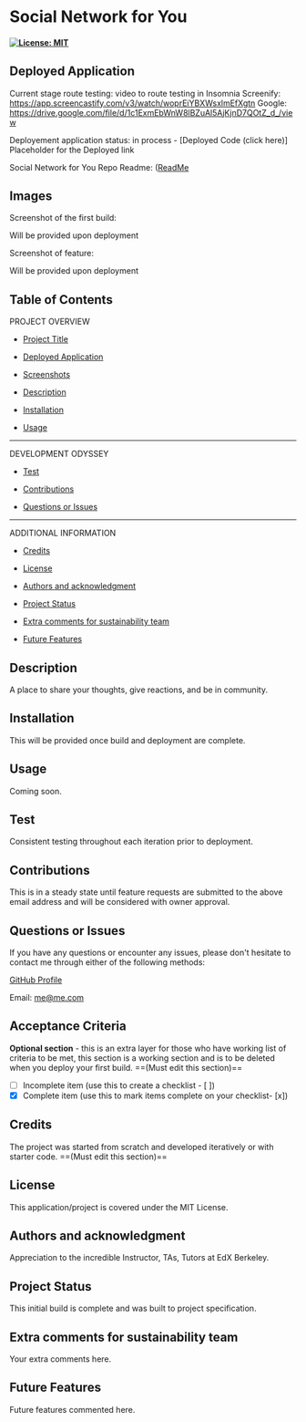 # Social Network for You

#### [![License: MIT](https://img.shields.io/badge/License-MIT-yellow.svg)](https://opensource.org/licenses/MIT) 

## Deployed Application
Current stage route testing: video to route testing in Insomnia 
Screenify: https://app.screencastify.com/v3/watch/woprEiYBXWsxlmEfXgtn
Google: https://drive.google.com/file/d/1c1ExmEbWnW8lBZuAl5AjKjnD7QOtZ_d_/view

Deployement application status: in process - [Deployed Code (click here)] Placeholder for the Deployed link

Social Network for You Repo Readme: ([ReadMe](https://github.com/kimberlyrobinson11122/social-network-for-you/blob/main/README.md)

## Images

Screenshot of the first build:

Will be provided upon deployment

Screenshot of feature:

Will be provided upon deployment

## Table of Contents

PROJECT OVERVIEW

- [Project Title](#project-title-top)

- [Deployed Application](#deployed-application)

- [Screenshots](#images)

- [Description](#description)

- [Installation](#installation)

- [Usage](#usage)

---------------------

DEVELOPMENT ODYSSEY

- [Test](#credits)

- [Contributions](#contributions)

- [Questions or Issues](#questions-issues)

---------------------

ADDITIONAL INFORMATION

- [Credits](#credits)

- [License](#license)

- [Authors and acknowledgment](#authors-and-acknowledgment)

- [Project Status](#project-status)

- [Extra comments for sustainability team](#extra-comments-for-sustainability-team)

- [Future Features](#future-features)

## Description
A place to share your thoughts, give reactions, and be in community.

## Installation
This will be provided once build and deployment are complete.

## Usage
Coming soon.

## Test
Consistent testing throughout each iteration prior to deployment. 

## Contributions
This is in a steady state until feature requests are submitted to the above email address and will be considered with owner approval.

## Questions or Issues
If you have any questions or encounter any issues, please don't hesitate to contact me through either of the following methods:

[GitHub Profile](https://github.com/kimberlyrobinson11122)

Email: me@me.com

## Acceptance Criteria
**Optional section** - this is an extra layer for those who have working list of criteria to be met, this section is a working section and is to be deleted when you deploy your first build. ==(Must edit this section)==

- [ ] Incomplete item  (use this to create a checklist - [ ])
- [x] Complete item (use this to mark items complete on your checklist- [x])

## Credits
The project was started from scratch and developed iteratively or with starter code. ==(Must edit this section)==

## License
This application/project is covered under the MIT License.

## Authors and acknowledgment
Appreciation to the incredible Instructor, TAs, Tutors at EdX Berkeley.

## Project Status
This initial build is complete and was built to project specification.

## Extra comments for sustainability team
Your extra comments here.

## Future Features
Future features commented here.
